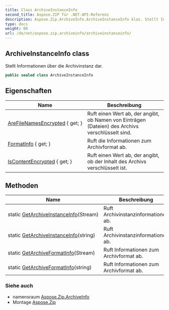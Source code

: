 ```yaml
---
title: Class ArchiveInstanceInfo
second_title: Aspose.ZIP für .NET-API-Referenz
description: Aspose.Zip.ArchiveInfo.ArchiveInstanceInfo klas. Stellt Informationen über die Archivinstanz dar.
type: docs
weight: 80
url: /de/net/aspose.zip.archiveinfo/archiveinstanceinfo/
---
```

## ArchiveInstanceInfo class

Stellt Informationen über die Archivinstanz dar.

```csharp
public sealed class ArchiveInstanceInfo
```

## Eigenschaften

| Name | Beschreibung |
| --- | --- |
| [AreFileNamesEncrypted](../../aspose.zip.archiveinfo/archiveinstanceinfo/arefilenamesencrypted/) { get; } | Ruft einen Wert ab, der angibt, ob Namen von Einträgen (Dateien) des Archivs verschlüsselt sind. |
| [FormatInfo](../../aspose.zip.archiveinfo/archiveinstanceinfo/formatinfo/) { get; } | Ruft die Informationen zum Archivformat ab. |
| [IsContentEncrypted](../../aspose.zip.archiveinfo/archiveinstanceinfo/iscontentencrypted/) { get; } | Ruft einen Wert ab, der angibt, ob der Inhalt des Archivs verschlüsselt ist. |

## Methoden

| Name | Beschreibung |
| --- | --- |
| static [GetArchiveInstanceInfo](../../aspose.zip.archiveinfo/archiveinstanceinfo/getarchiveinstanceinfo/#getarchiveinstanceinfo)(Stream) | Ruft Archivinstanzinformationen ab. |
| static [GetArchiveInstanceInfo](../../aspose.zip.archiveinfo/archiveinstanceinfo/getarchiveinstanceinfo/#getarchiveinstanceinfo_1)(string) | Ruft Archivinstanzinformationen ab. |
| static [GetArchiveFormatInfo](../../aspose.zip.archiveinfo/archiveinstanceinfo/getarchiveformatinfo/#getarchiveformatinfo)(Stream) | Ruft Informationen zum Archivformat ab. |
| static [GetArchiveFormatInfo](../../aspose.zip.archiveinfo/archiveinstanceinfo/getarchiveformatinfo/#getarchiveformatinfo_1)(string) | Ruft Informationen zum Archivformat ab. |

### Siehe auch

* namensraum [Aspose.Zip.ArchiveInfo](../../aspose.zip.archiveinfo/)
* Montage [Aspose.Zip](../../)


